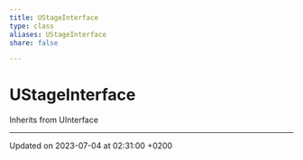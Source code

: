 ```yaml
---
title: UStageInterface
type: class
aliases: UStageInterface
share: false

---
```


# UStageInterface





Inherits from UInterface

-------------------------------

Updated on 2023-07-04 at 02:31:00 +0200